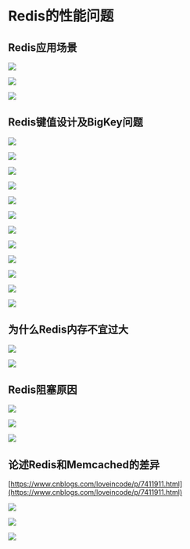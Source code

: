 # Redis的性能问题



## Redis应用场景

![](../.gitbook/assets/image%20%28146%29.png)

![](../.gitbook/assets/image%20%28151%29.png)

![](../.gitbook/assets/image%20%28136%29.png)

## Redis键值设计及BigKey问题 <a id="articleContentId"></a>

![](../.gitbook/assets/image%20%28143%29.png)

![](../.gitbook/assets/image%20%28167%29.png)

![](../.gitbook/assets/image%20%28140%29.png)

![](../.gitbook/assets/image%20%28144%29.png)

![](../.gitbook/assets/image%20%28137%29.png)

![](../.gitbook/assets/image%20%28164%29.png)

![](../.gitbook/assets/image%20%28166%29.png)

![](../.gitbook/assets/image%20%28139%29.png)



![](../.gitbook/assets/image%20%28158%29.png)

![](../.gitbook/assets/image%20%28141%29.png)

![](../.gitbook/assets/image%20%28169%29.png)

![](../.gitbook/assets/image%20%28160%29.png)

## 为什么Redis内存不宜过大

![](../.gitbook/assets/image%20%28142%29.png)

![](../.gitbook/assets/image%20%28134%29.png)

## Redis阻塞原因

![](../.gitbook/assets/image%20%28163%29.png)

![](../.gitbook/assets/image%20%28162%29.png)

![](../.gitbook/assets/image%20%28157%29.png)

## 论述Redis和Memcached的差异

[https://www.cnblogs.com/loveincode/p/7411911.html](https://www.cnblogs.com/loveincode/p/7411911.html)

![](../.gitbook/assets/image%20%28147%29.png)

![](../.gitbook/assets/image%20%28156%29.png)

![](../.gitbook/assets/image%20%28168%29.png)

